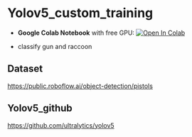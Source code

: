 # Yolov5_custom_training

- **Google Colab Notebook** with free GPU: <a href="https://colab.research.google.com/drive/1XC_APIjU55tRffuUGs3plKbEkMrQcmOT?usp=sharing"><img src="https://colab.research.google.com/assets/colab-badge.svg" alt="Open In Colab"></a>

- classify gun and raccoon

## Dataset

https://public.roboflow.ai/object-detection/pistols

## Yolov5_github

https://github.com/ultralytics/yolov5
